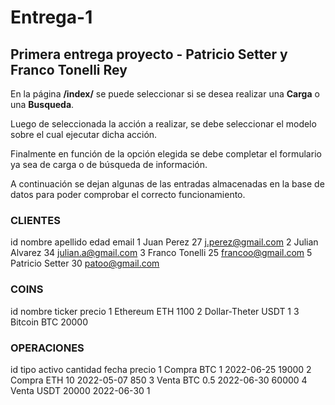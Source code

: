 # Entrega-1

## Primera entrega proyecto - Patricio Setter y Franco Tonelli Rey

En la página **/index/** se puede seleccionar si se desea realizar una **Carga** o una **Busqueda**.

Luego de seleccionada la acción a realizar, se debe seleccionar el modelo sobre el cual ejecutar dicha acción.

Finalmente en función de la opción elegida se debe completar el formulario ya sea de carga o de búsqueda de información. 

A continuación se dejan algunas de las entradas almacenadas en la base de datos para poder comprobar el correcto funcionamiento.

### CLIENTES

id	nombre	apellido	edad	email
1	Juan	Perez	27	j.perez@gmail.com
2	Julian	Alvarez	34	julian.a@gmail.com
3	Franco	Tonelli	25	francoo@gmail.com
5	Patricio	Setter	30	patoo@gmail.com


### COINS

id	nombre	ticker	precio
1	Ethereum	ETH	1100
2	Dollar-Theter	USDT	1
3	Bitcoin	BTC	20000


### OPERACIONES

id	tipo	activo	cantidad	fecha	precio
1	Compra	BTC	1	2022-06-25	19000
2	Compra	ETH	10	2022-05-07	850
3	Venta	BTC	0.5	2022-06-30	60000
4	Venta	USDT	20000	2022-06-30	1





